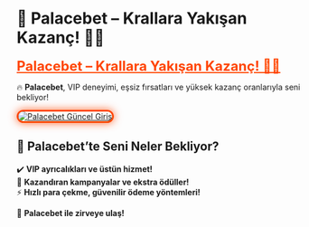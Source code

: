 # 👑 Palacebet – Krallara Yakışan Kazanç! 👑💎  

<a href="https://cutt.ly/PalaceLink" title="Palacebet Güncel Giriş" style="color: #ff4500; font-size: 24px; font-weight: bold;">Palacebet – Krallara Yakışan Kazanç! 👑💎</a>  

🔥 **Palacebet**, VIP deneyimi, eşsiz fırsatları ve yüksek kazanç oranlarıyla seni bekliyor!  

<a href="https://cutt.ly/PalaceLink" title="Palacebet Güncel Giriş">  
<img src="https://i.ibb.co/BtMhhf6/g-venligiris.jpg" alt="Palacebet Güncel Giriş" style="max-width: 100%; border: 3px solid #ff4500; border-radius: 15px; box-shadow: 0px 0px 15px rgba(255, 69, 0, 0.8);">  
</a>  

## 🚀 Palacebet’te Seni Neler Bekliyor?  
✔️ **VIP ayrıcalıkları ve üstün hizmet!**  
🎁 **Kazandıran kampanyalar ve ekstra ödüller!**  
⚡ **Hızlı para çekme, güvenilir ödeme yöntemleri!**  

💎 **Palacebet ile zirveye ulaş!**
